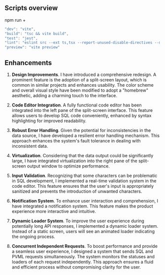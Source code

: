 ## Scripts overview

npm run +
```javascript
"dev": "vite",
"build": "tsc && vite build",
"test": "jest",
"lint": "eslint src --ext ts,tsx --report-unused-disable-directives --max-warnings 0",
"preview": "vite preview"
```

## Enhancements

1. **Design Improvements**. I have introduced a comprehensive redesign. A prominent feature is the adoption of a split-screen layout, which is common in similar projects and enhances usability. The color scheme and overall visual style have been modified to adopt a "homebrew" aesthetic, adding a charming touch to the interface.

2. **Code Editor Integration**. A fully functional code editor has been integrated into the left pane of the split-screen interface. This feature allows users to develop SQL code conveniently, enhanced by syntax highlighting for improved readability.

3. **Robust Error Handling**. Given the potential for inconsistencies in the data source, I have developed a resilient error handling mechanism. This approach enhances the system's fault tolerance in dealing with inconsistent data.

4. **Virtualization**. Considering that the data output could be significantly large, I have integrated virtualization into the right pane of the split-screen output window to optimize performance.

5. **Input Validation**. Recognizing that some characters can be problematic in SQL development, I implemented a real-time validation system in the code editor. This feature ensures that the user's input is appropriately sanitized and prevents the introduction of unwanted characters.

6. **Notification System**. To enhance user interaction and comprehension, I have integrated a notification system. This feature makes the product experience more interactive and intuitive.

7. **Dynamic Loader System**. To improve the user experience during potentially long API responses, I implemented a dynamic loader system. Instead of a static screen, users will see an animated loader indicating the ongoing process.

8. **Concurrent Independent Requests**. To boost performance and provide a seamless user experience, I designed a system that sends SQL and PVML requests simultaneously. The system monitors the statuses and loaders of each request independently. This approach ensures a fluid and efficient process without compromising clarity for the user.
